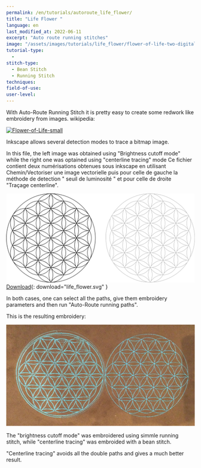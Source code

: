 ```yaml
---
permalink: /en/tutorials/autoroute_life_flower/
title: "Life Flower "
language: en
last_modified_at: 2022-06-11
excerpt: "Auto route running stitches"
image: "/assets/images/tutorials/life_flower/flower-of-life-two-digitalisation.svg"
tutorial-type:
  - 
stitch-type:
  - Bean Stitch
  - Running Stitch
techniques:
field-of-use:
user-level: 
---
```


With Auto-Route Running Stitch it is pretty easy to create  some redwork like embroidery from images.
wikipedia: 

<a title="Credit to the author, CC BY-SA 3.0 &lt;https://creativecommons.org/licenses/by-sa/3.0&gt;, via Wikimedia Commons" href="https://commons.wikimedia.org/wiki/File:Flower-of-Life-small.svg"><img width="512" alt="Flower-of-Life-small" src="https://upload.wikimedia.org/wikipedia/commons/thumb/0/08/Flower-of-Life-small.svg/512px-Flower-of-Life-small.svg.png"></a>

Inkscape allows several detection modes to trace a bitmap image.

In this file, the left image was obtained using "Brightness cutoff mode" while the right one was optained using "centerline tracing" mode
Ce fichier contient deux numérisations obtenues sous inkscape en utilisant Chemin/Vectoriser une image vectorielle puis  pour celle de gauche la méthode de detection " seuil de luminosité " et pour celle de droite "Traçage centerline".

![Sample](/assets/images/tutorials/life_flower/flower-of-life-two-digitalisation.svg)
[Download](/assets/images/tutorials/life_flower/flower-of-life-two-digitalisation.svg){: download="life_flower.svg" }

In both cases, one can select all the paths, give them embroidery parameters and then run "Auto-Route running paths".

This is the resulting embroidery:

![Sample](/assets/images/tutorials/life_flower/twolifeflower.jpg)

The "brightness cutoff mode" was embroidered using simmle running stitch, while "centerline tracing" was embroided with a bean stitch.

"Centerline tracing" avoids all the double paths and gives a much better result.


  
